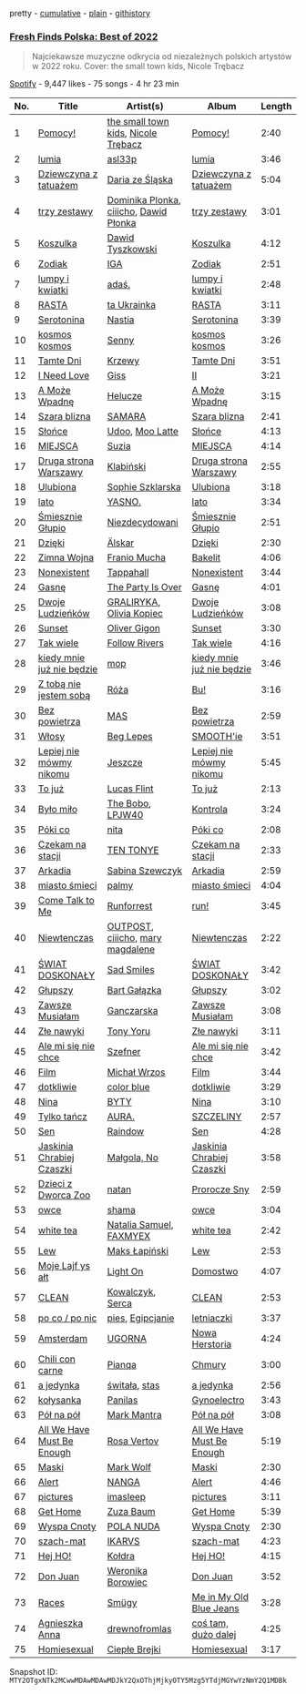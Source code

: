 pretty - [cumulative](/playlists/cumulative/37i9dQZF1DWTI0B69TStH2.md) - [plain](/playlists/plain/37i9dQZF1DWTI0B69TStH2) - [githistory](https://github.githistory.xyz/mackorone/spotify-playlist-archive/blob/main/playlists/plain/37i9dQZF1DWTI0B69TStH2)

### [Fresh Finds Polska: Best of 2022](https://open.spotify.com/playlist/37i9dQZF1DWTI0B69TStH2)

> Najciekawsze muzyczne odkrycia od niezależnych polskich artystów w 2022 roku\. Cover: the small town kids, Nicole Trębacz

[Spotify](https://open.spotify.com/user/spotify) - 9,447 likes - 75 songs - 4 hr 23 min

| No. | Title | Artist(s) | Album | Length |
|---|---|---|---|---|
| 1 | [Pomocy!](https://open.spotify.com/track/6UW2CRGHenB3BiwHzySdoe) | [the small town kids](https://open.spotify.com/artist/1cUvJtU1uL59tjCScnbUUk), [Nicole Trębacz](https://open.spotify.com/artist/0u0v2kVNfDCRjSlND4Od44) | [Pomocy!](https://open.spotify.com/album/2hJ54fdfdp2o1JvKbHxbG7) | 2:40 |
| 2 | [lumia](https://open.spotify.com/track/6e0Utt4uUWSGRAchpRHpEB) | [asl33p](https://open.spotify.com/artist/6lAdHrwad3QyDb70RvvM1g) | [lumia](https://open.spotify.com/album/3Yazqm1zJa4ydgFutZRXOU) | 3:46 |
| 3 | [Dziewczyna z tatuażem](https://open.spotify.com/track/2Vj7I6BgiUEsCOI2gZiY5Q) | [Daria ze Śląska](https://open.spotify.com/artist/4I27OgvXt7ILLX2AtbQHO2) | [Dziewczyna z tatuażem](https://open.spotify.com/album/4lk4BJI6KHPfgVW1Mb28Re) | 5:04 |
| 4 | [trzy zestawy](https://open.spotify.com/track/7vBpSqqX338PXOZqYI46XB) | [Dominika Plonka](https://open.spotify.com/artist/7CyMpvAC2CTnxaZVFh9aO8), [ciiicho](https://open.spotify.com/artist/0rQ5OCXcg33fZtgN6hv76Z), [Dawid Płonka](https://open.spotify.com/artist/6P8H6nSX040u58IuahsdvF) | [trzy zestawy](https://open.spotify.com/album/67FHY3kdtyOUEaAlnLK8EA) | 3:01 |
| 5 | [Koszulka](https://open.spotify.com/track/58GULPDRRkVUMm2AKaBEMm) | [Dawid Tyszkowski](https://open.spotify.com/artist/2Lp4rVUJ5ZRZfT8wkWF81K) | [Koszulka](https://open.spotify.com/album/0GY7Jpt1L0C891A5WdgUPe) | 4:12 |
| 6 | [Zodiak](https://open.spotify.com/track/7LE63LIKe0mjjPiI3bMiKp) | [IGA](https://open.spotify.com/artist/194PQAWwypriEsRab3Ly6D) | [Zodiak](https://open.spotify.com/album/2TmoiNAbvUzmgMSPYyWaOv) | 2:51 |
| 7 | [lumpy i kwiatki](https://open.spotify.com/track/7bDuI7rHDURAAFoCJNdygJ) | [adaś.](https://open.spotify.com/artist/63Zfzws3zct6H4L21p9WBT) | [lumpy i kwiatki](https://open.spotify.com/album/1VT40bWo45IfnvBLX3vf5T) | 2:48 |
| 8 | [RASTA](https://open.spotify.com/track/0eIGpaZ6HcS9k2Nt9nMnJJ) | [ta Ukrainka](https://open.spotify.com/artist/5kH7ZateqBrrUv6u6snhnp) | [RASTA](https://open.spotify.com/album/4DlPSU1YXt8zKWMgTaWoos) | 3:11 |
| 9 | [Serotonina](https://open.spotify.com/track/3jjmxo9s0yvH8MGjBhq5cF) | [Nastia](https://open.spotify.com/artist/6oIfNczfkOoCFHWIdRZO88) | [Serotonina](https://open.spotify.com/album/0IrfsOyThCDb4wwBhD69gv) | 3:39 |
| 10 | [kosmos kosmos](https://open.spotify.com/track/3F2GpNYpZEDWS2O53Ga0Z4) | [Senny](https://open.spotify.com/artist/1G9URp0t7Z45RhHHUdRo5P) | [kosmos kosmos](https://open.spotify.com/album/2wpBFlnxLxdFlmEYbth0Bl) | 3:26 |
| 11 | [Tamte Dni](https://open.spotify.com/track/2jgFTzyINVQvbR352yRjAM) | [Krzewy](https://open.spotify.com/artist/2O8src0gpcbKTe4kMPdvvg) | [Tamte Dni](https://open.spotify.com/album/2AKkXkmdts8cgaDNhC5DoG) | 3:51 |
| 12 | [I Need Love](https://open.spotify.com/track/3wwNfzLa3UPUc5dGARSaxZ) | [Giss](https://open.spotify.com/artist/52ioMEJSwM5Aix7sljlTes) | [II](https://open.spotify.com/album/2uIkIuAxk9Tb5ivfc6KxhD) | 3:21 |
| 13 | [A Może Wpadnę](https://open.spotify.com/track/7D7yDzorfaZkPRj8Orfh1k) | [Helucze](https://open.spotify.com/artist/0XhA1CcJoU4epYBf7HLbHr) | [A Może Wpadnę](https://open.spotify.com/album/2amEF0yxI0eYqyZNlnKcqp) | 3:15 |
| 14 | [Szara blizna](https://open.spotify.com/track/3nrD822coGjlwftEv876CI) | [SAMARA](https://open.spotify.com/artist/0H96zZshfKV7mq25xuyAWD) | [Szara blizna](https://open.spotify.com/album/7zosA8HMW25bF4VlnJhIzP) | 2:41 |
| 15 | [Słońce](https://open.spotify.com/track/2fxjOp42W4IL2EdHLa6QOb) | [Udoo](https://open.spotify.com/artist/4MCes2wLaA4tjXUpIdw2PE), [Moo Latte](https://open.spotify.com/artist/3gNjxcKLkMfZYKlLxn0O9F) | [Słońce](https://open.spotify.com/album/5i6q7sPlEGqvzP3IOtWYTb) | 4:13 |
| 16 | [MIEJSCA](https://open.spotify.com/track/5h90iokIq0iTutieNrW9u0) | [Suzia](https://open.spotify.com/artist/5nNtMnFVruYrc8I0TMozNi) | [MIEJSCA](https://open.spotify.com/album/1H3EJbA1rGWpevebFi8Q4w) | 4:14 |
| 17 | [Druga strona Warszawy](https://open.spotify.com/track/5wnWBOSkOcyuIXqODV0thZ) | [Klabiński](https://open.spotify.com/artist/63epGzUUDoo1MX6EkVpsh3) | [Druga strona Warszawy](https://open.spotify.com/album/28YQ4mEH6JWy5uta73Gv3D) | 2:55 |
| 18 | [Ulubiona](https://open.spotify.com/track/1282A6hIZhc8DVa6ie6OdC) | [Sophie Szklarska](https://open.spotify.com/artist/09GfElZ8wfFoJyaHNbSaan) | [Ulubiona](https://open.spotify.com/album/6zcsjKyDn9laklLBvdNax9) | 3:18 |
| 19 | [lato](https://open.spotify.com/track/3rwbDdUow669JBxrPOc17t) | [YASNO.](https://open.spotify.com/artist/5JeULU8rnukUiPQFAA8Q24) | [lato](https://open.spotify.com/album/6UAVS6tq1NXwbbB3GJUadZ) | 3:34 |
| 20 | [Śmiesznie Głupio](https://open.spotify.com/track/7CbRNbn4hiIu8HNNqpxwcj) | [Niezdecydowani](https://open.spotify.com/artist/368CM1oJRgXYf4DGaIogDD) | [Śmiesznie Głupio](https://open.spotify.com/album/4WawZf6UTqeDYKQ5dLgn4c) | 2:51 |
| 21 | [Dzięki](https://open.spotify.com/track/0MGYYHzoZwSqLUj7M2hapb) | [Älskar](https://open.spotify.com/artist/3IowoyLkVgVaXx2pF8KQeP) | [Dzięki](https://open.spotify.com/album/7vWgrRG6lQswTC58HgBHql) | 2:30 |
| 22 | [Zimna Wojna](https://open.spotify.com/track/29ycUnNRzzr0XPLA4s6k4K) | [Franio Mucha](https://open.spotify.com/artist/2l1ha2vETw02TOEdpepvEx) | [Bakelit](https://open.spotify.com/album/3HhUV1KRaftvkVWkZoaK9n) | 4:06 |
| 23 | [Nonexistent](https://open.spotify.com/track/1GRmVddppX4bjnReG9um8b) | [Tappahall](https://open.spotify.com/artist/3Ghzgg4CEzt9wNdNfKcndW) | [Nonexistent](https://open.spotify.com/album/5aSbykZgfxUhDJMJIuxjfT) | 3:44 |
| 24 | [Gasnę](https://open.spotify.com/track/2sG7E5K76wQgnQz5f6oWZr) | [The Party Is Over](https://open.spotify.com/artist/69znI1kRhRjS9pFHP03urW) | [Gasnę](https://open.spotify.com/album/1vG77iPxcQtOWy8E35IBj2) | 4:01 |
| 25 | [Dwoje Ludzieńków](https://open.spotify.com/track/6BvfSPcBj8lyfEMwkFEYqV) | [GRALIRYKA](https://open.spotify.com/artist/2n4AGfHkzwXOLZhY5rxXLd), [Olivia Kopiec](https://open.spotify.com/artist/7IYhGxaqaZXTFQ12fDg2xP) | [Dwoje Ludzieńków](https://open.spotify.com/album/2vDnI5838JzCufqOWKXt13) | 3:08 |
| 26 | [Sunset](https://open.spotify.com/track/1Vdq3QZ3mMu1ky2rPsqimR) | [Oliver Gigon](https://open.spotify.com/artist/2FlyaCEJbYuZumkoDuFs0M) | [Sunset](https://open.spotify.com/album/3UTOH20iEtqzL1nBPzoxky) | 3:30 |
| 27 | [Tak wiele](https://open.spotify.com/track/1fQ9jkRpikRy9usbZHywui) | [Follow Rivers](https://open.spotify.com/artist/25L9MNf4X9ejmyc4ogtYRp) | [Tak wiele](https://open.spotify.com/album/74MR4vUxb4lNitp7dCImNG) | 4:16 |
| 28 | [kiedy mnie już nie będzie](https://open.spotify.com/track/0GPpR1k2I5inBxsCkWgSeV) | [mop](https://open.spotify.com/artist/6mHsoKwXCaQ3TCWBBPu9Dy) | [kiedy mnie już nie będzie](https://open.spotify.com/album/4DYGTJOThpdYxCtZyKd3Zn) | 3:46 |
| 29 | [Z tobą nie jestem sobą](https://open.spotify.com/track/0YGVCiBwlSK0MAfqjBsuGG) | [Róża](https://open.spotify.com/artist/7GZA5RryiIvErH2V5qs5Cx) | [Bu!](https://open.spotify.com/album/3l8VVcWOEMY97Gxo2wpEMC) | 3:16 |
| 30 | [Bez powietrza](https://open.spotify.com/track/6BAkqxn8mtEU2AFqqt4Ti6) | [MAS](https://open.spotify.com/artist/7nMyiwlK2JwXR9FXBrOiuH) | [Bez powietrza](https://open.spotify.com/album/1FOtCixEJUWnKMEAMttUag) | 2:59 |
| 31 | [Włosy](https://open.spotify.com/track/0q1qIZ368qrZ96AURiwzV7) | [Beg Lepes](https://open.spotify.com/artist/2jDGMkmlKch4N7LD2noJQs) | [SMOOTH'ie](https://open.spotify.com/album/4larm3hYYWamH3shaVD57J) | 3:51 |
| 32 | [Lepiej nie mówmy nikomu](https://open.spotify.com/track/6Bw5TLTJbwONfD2li10UBb) | [Jeszcze](https://open.spotify.com/artist/549OGFxLtnM7L2tu5QYAeb) | [Lepiej nie mówmy nikomu](https://open.spotify.com/album/659TQGieS3UFvTK6UyvEBz) | 5:45 |
| 33 | [To już](https://open.spotify.com/track/2dLcZjzMgtBSv0XqCDwCKo) | [Lucas Flint](https://open.spotify.com/artist/6hDQK58Mp46BJ8mCVR8ToK) | [To już](https://open.spotify.com/album/2gjJb8FYVYYbdH3wqUqdOm) | 2:13 |
| 34 | [Było miło](https://open.spotify.com/track/0Ats8UjkpH6HEP4k2Gt0rY) | [The Bobo](https://open.spotify.com/artist/1dhQg6urYCnTQhYWG8tsvE), [LPJW40](https://open.spotify.com/artist/1yuXlpC7d9j8CZK5z73yBN) | [Kontrola](https://open.spotify.com/album/2teFszicbrLoUynpd4eoga) | 3:24 |
| 35 | [Póki co](https://open.spotify.com/track/6uY0gR5G1HvyxXTimSsKvk) | [nita](https://open.spotify.com/artist/1AGR5KsqctsAYgxxINt5xi) | [Póki co](https://open.spotify.com/album/0QdftZEkfSHJTlFG4X017c) | 2:08 |
| 36 | [Czekam na stacji](https://open.spotify.com/track/6nrKPBLIwxfAO0vp6e9ydN) | [TEN TONYE](https://open.spotify.com/artist/1uUB3v1D4cFV9P2KB7DivA) | [Czekam na stacji](https://open.spotify.com/album/5hrNeUJXxNkzdHIOam255C) | 2:33 |
| 37 | [Arkadia](https://open.spotify.com/track/6tTsIyeFuaLt9Avr1koQCy) | [Sabina Szewczyk](https://open.spotify.com/artist/1Ofkj69uBttIicwL9skzh6) | [Arkadia](https://open.spotify.com/album/5fvlIgxE8ryrj4mxWMcoqm) | 2:59 |
| 38 | [miasto śmieci](https://open.spotify.com/track/4uC7IO4lZV6te3JBkB1Eu2) | [palmy](https://open.spotify.com/artist/4iRrFnGjqSfKo6b8c8oh0P) | [miasto śmieci](https://open.spotify.com/album/7kX0oN18hOALcy769MoiB8) | 4:04 |
| 39 | [Come Talk to Me](https://open.spotify.com/track/4OQvc8b4ESqHim614oJHGy) | [Runforrest](https://open.spotify.com/artist/6m4TPomVwYgFtvzRDjaaF5) | [run!](https://open.spotify.com/album/1waTV5pY1IK5w4wBPMs2iC) | 3:45 |
| 40 | [Niewtenczas](https://open.spotify.com/track/3XQ2pl5V44rsdX2PNmiJl9) | [OUTPOST](https://open.spotify.com/artist/7cS6COG2pifHvvQR2VUNJl), [ciiicho](https://open.spotify.com/artist/0rQ5OCXcg33fZtgN6hv76Z), [mary magdalene](https://open.spotify.com/artist/7ddkABIwEms5oRYjt6OEgN) | [Niewtenczas](https://open.spotify.com/album/4Ek3SnC1Xieb3g0ZYLBBy1) | 2:22 |
| 41 | [ŚWIAT DOSKONAŁY](https://open.spotify.com/track/2scpTDFUOzJCq6j5Cy9OFc) | [Sad Smiles](https://open.spotify.com/artist/5LISNIIF2dVg8fxzZImkzo) | [ŚWIAT DOSKONAŁY](https://open.spotify.com/album/74gwmh1ddK8dijCkHxKyAg) | 3:42 |
| 42 | [Głupszy](https://open.spotify.com/track/2aQwhqCpwa5yWYaQZ3bsR0) | [Bart Gałązka](https://open.spotify.com/artist/1Uem85RHws6LkjjfsX285A) | [Głupszy](https://open.spotify.com/album/77XfFno4nueCRkMWUyrzPJ) | 3:02 |
| 43 | [Zawsze Musiałam](https://open.spotify.com/track/0rC7kjwYyY1VjJmCmBHEHf) | [Ganczarska](https://open.spotify.com/artist/3q26cqbn7bDj4LfrDHg5xo) | [Zawsze Musiałam](https://open.spotify.com/album/2rwSOc1x8DknMTk9jUpkX7) | 3:08 |
| 44 | [Złe nawyki](https://open.spotify.com/track/0oGKQgZFROeZP9dzDCmTsN) | [Tony Yoru](https://open.spotify.com/artist/5vxpRIK38jdowAGpiNg6Up) | [Złe nawyki](https://open.spotify.com/album/0jdPXX25oEV3o5mGDg5OHT) | 3:11 |
| 45 | [Ale mi się nie chce](https://open.spotify.com/track/17uMCXgX776YVd2mQBqvBU) | [Szefner](https://open.spotify.com/artist/3M9n9VCc39QFqVzU9guLjf) | [Ale mi się nie chce](https://open.spotify.com/album/7GjOMFuqkJNZNDZ0uo6IKw) | 3:42 |
| 46 | [Film](https://open.spotify.com/track/5T0uvID1a8nKHiQ0L7u4Z7) | [Michał Wrzos](https://open.spotify.com/artist/4mxTm66QsRgChITSPcGvkI) | [Film](https://open.spotify.com/album/4syyP1ugocLaVfOHrMcpeY) | 3:44 |
| 47 | [dotkliwie](https://open.spotify.com/track/1A3w1zMi7ITczkcIUbxPq8) | [color blue](https://open.spotify.com/artist/4xnkAP7SRXVpNik1sc9Amd) | [dotkliwie](https://open.spotify.com/album/44mSj99IKdljmsFPXGhWUN) | 3:29 |
| 48 | [Nina](https://open.spotify.com/track/2m8prwNDzWDGytcMkMeUum) | [BYTY](https://open.spotify.com/artist/7cIp5M3BpiNcMOQ9OiqNwf) | [Nina](https://open.spotify.com/album/5ZHuWI1Lxv3MwHyYaU6Z6P) | 3:10 |
| 49 | [Tylko tańcz](https://open.spotify.com/track/5qKphg93clLTjH1IDGFKSz) | [AURA.](https://open.spotify.com/artist/2Nj3SHDJmmNyY0xVOFm0tE) | [SZCZELINY](https://open.spotify.com/album/7xNnGIaJMYWPkPbp94mJib) | 2:57 |
| 50 | [Sen](https://open.spotify.com/track/6SmAUPLzsVJz5GXxDY7JTV) | [Raindow](https://open.spotify.com/artist/4ajombin2svShTCmEmbHfE) | [Sen](https://open.spotify.com/album/6KVj3e3dlPOyaTnmMd3Xoo) | 4:28 |
| 51 | [Jaskinia Chrabiej Czaszki](https://open.spotify.com/track/68bFLrKvTyFjrDIBqy1IID) | [Małgola, No](https://open.spotify.com/artist/0uzUmwzNGtiw8vzlUpWuRD) | [Jaskinia Chrabiej Czaszki](https://open.spotify.com/album/4oW213FU1FYrIj7c5cjYMJ) | 3:58 |
| 52 | [Dzieci z Dworca Zoo](https://open.spotify.com/track/4vTauhcrj5V8rUds2ArGhw) | [natan](https://open.spotify.com/artist/30GHHvNrPb2HB7IeBq5gOB) | [Prorocze Sny](https://open.spotify.com/album/1kXRE4A7QmrnIG6C90S9Ze) | 2:59 |
| 53 | [owce](https://open.spotify.com/track/1ZdfCQaWUuDaJOo5SJeVs1) | [shama](https://open.spotify.com/artist/1HhRfvC2bS9XeeiR5I5UmI) | [owce](https://open.spotify.com/album/0jSDqpH6BdZJoXuCxeDrRb) | 3:04 |
| 54 | [white tea](https://open.spotify.com/track/56qt81CVhJwkU2q9rPPfzF) | [Natalia Samuel](https://open.spotify.com/artist/7sttpnxwghVxIaD3OsOSQr), [FAXMYEX](https://open.spotify.com/artist/7LcB7oB1yF3sFakSefkr8X) | [white tea](https://open.spotify.com/album/5vDcSSKd02DDxBO6XegSU8) | 2:42 |
| 55 | [Lew](https://open.spotify.com/track/1fEK1BL46fKoDJVKL5rGWO) | [Maks Łapiński](https://open.spotify.com/artist/3GtP61OWBcEBJTZvxmPbke) | [Lew](https://open.spotify.com/album/1lfwsnbN3uBqwLKBI4GX4n) | 2:53 |
| 56 | [Moje Lajf ys ałt](https://open.spotify.com/track/5vFHcFKeiTknOETSZuZMob) | [Light On](https://open.spotify.com/artist/28YMxwKjLqEBL5VJhEDX3y) | [Domostwo](https://open.spotify.com/album/7sjye90YShKVQsXX2C2oua) | 4:07 |
| 57 | [CLEAN](https://open.spotify.com/track/5aQ0bLVqlBEy2Ha2ERkD2y) | [Kowalczyk](https://open.spotify.com/artist/3WdrIhAcAvD43GNohMcvRz), [Serca](https://open.spotify.com/artist/6JrpMg8ZZ8c2TSBtLRSmjW) | [CLEAN](https://open.spotify.com/album/7upsv0Dwdv307ihHPQdwx0) | 2:53 |
| 58 | [po co / po nic](https://open.spotify.com/track/1LTChrUjx5r1OsTapUrrDN) | [pies](https://open.spotify.com/artist/72dn7ikoG0PxIfbCeFyf7S), [Egipcjanie](https://open.spotify.com/artist/7nzGqCxidXGRF7JdyxFDNV) | [letniaczki](https://open.spotify.com/album/68RGywfbeBn1cQ5PXAgqQV) | 3:37 |
| 59 | [Amsterdam](https://open.spotify.com/track/18D9GrenKqEv9gKJ2DhPEf) | [UGORNA](https://open.spotify.com/artist/728KDp7TKI2VD37sg0323p) | [Nowa Herstoria](https://open.spotify.com/album/1uR8NizcnAlOLDmDWAFGCI) | 4:24 |
| 60 | [Chili con carne](https://open.spotify.com/track/4HfLDOorR7Pr2Qf5SnPZLp) | [Pianqa](https://open.spotify.com/artist/4oYrYiRzjfgeEub8IoFF0b) | [Chmury](https://open.spotify.com/album/3sDrYOoweTzE8FbwydyTDc) | 3:00 |
| 61 | [a jedynka](https://open.spotify.com/track/1aVkhpfHfv8slRoQN3NDI8) | [świtała](https://open.spotify.com/artist/0fP7Egec8F7B72aatTrLPQ), [stas](https://open.spotify.com/artist/72Vq7ugNRnMWOnFZkvj3zd) | [a jedynka](https://open.spotify.com/album/4vlLLn24i1HWJfIgOGDWK0) | 2:56 |
| 62 | [kołysanka](https://open.spotify.com/track/789IC1mNuiO00TzPsKUiqm) | [Panilas](https://open.spotify.com/artist/50v7wSqTiWk0lHxax89jRa) | [Gynoelectro](https://open.spotify.com/album/1MM1jsPodUrv7ugrkz96M3) | 3:43 |
| 63 | [Pół na pół](https://open.spotify.com/track/5pRhvHu0UYOWlGfH19ykBL) | [Mark Mantra](https://open.spotify.com/artist/7rwnGooywpcHn7OH0CvCGa) | [Pół na pół](https://open.spotify.com/album/3ULBgMCQUkU4NbIkFfCmUH) | 3:08 |
| 64 | [All We Have Must Be Enough](https://open.spotify.com/track/40G3P5CYGOncbNfi6kB4Wh) | [Rosa Vertov](https://open.spotify.com/artist/1jkVkjpQ7WpH3MIT3IESUf) | [All We Have Must Be Enough](https://open.spotify.com/album/6TTYL0NbaLSDQKA1JbUwuT) | 5:19 |
| 65 | [Maski](https://open.spotify.com/track/6xvBpBRsxxPh90z1qaBope) | [Mark Wolf](https://open.spotify.com/artist/0OhL4PQtFURkWIVTMuZKt9) | [Maski](https://open.spotify.com/album/4hpV5gIsqtEI4dn8P9r05r) | 2:30 |
| 66 | [Alert](https://open.spotify.com/track/669ZVOoFg0OjYY8QFQUPVo) | [NANGA](https://open.spotify.com/artist/3wBGonHcTaPDylffjRWwGR) | [Alert](https://open.spotify.com/album/0TKWnSPFvQA3guYmdFH9Wa) | 4:46 |
| 67 | [pictures](https://open.spotify.com/track/6YhLeRcdcjZpr1IAObs42S) | [imasleep](https://open.spotify.com/artist/1hAUIs8Rpq6kpNHqlwJW4i) | [pictures](https://open.spotify.com/album/03uOTdsfSlATsmucDGRvF2) | 3:11 |
| 68 | [Get Home](https://open.spotify.com/track/7BumCbOGNGIYzmfYECD0Tp) | [Zuza Baum](https://open.spotify.com/artist/5rE76NUNypiHO6zb9pU6C8) | [Get Home](https://open.spotify.com/album/6yARCQjerqapmR8qF0ReKC) | 5:39 |
| 69 | [Wyspa Cnoty](https://open.spotify.com/track/4Pco9OoEycxrqfHEWvhNbZ) | [POLA NUDA](https://open.spotify.com/artist/5nTUVpjyqWupaDX9vZj1QD) | [Wyspa Cnoty](https://open.spotify.com/album/5MPjY0yo12U06CO5SU5DLi) | 2:30 |
| 70 | [szach\-mat](https://open.spotify.com/track/6BYP7oHa1mMgZ2brUcAZNE) | [IKARVS](https://open.spotify.com/artist/2nIhOTkDDboRX6RsNMg8wg) | [szach\-mat](https://open.spotify.com/album/6l7Z9Mq59T3fx1mzdKrMND) | 4:23 |
| 71 | [Hej HO!](https://open.spotify.com/track/2vE47HBd4atYspuZJGVzEB) | [Kołdra](https://open.spotify.com/artist/0rteyLFur4ET99AS5cXmph) | [Hej HO!](https://open.spotify.com/album/7bHrEcy3yDhgfduWgc1VE1) | 4:15 |
| 72 | [Don Juan](https://open.spotify.com/track/7ontaFq4vwSHTquW8VfY2L) | [Weronika Borowiec](https://open.spotify.com/artist/3H7MczsYp9tx6jskw9kodx) | [Don Juan](https://open.spotify.com/album/0ocXEymdrHat4VuSKKA6sr) | 3:52 |
| 73 | [Races](https://open.spotify.com/track/3Rvon9IAAva4GqI4VHVEJk) | [Smügy](https://open.spotify.com/artist/1L0hGAjE38CBY1lreSSbax) | [Me in My Old Blue Jeans](https://open.spotify.com/album/6UNxam0w4XUAoyTmeVf8q4) | 3:28 |
| 74 | [Agnieszka Anna](https://open.spotify.com/track/3xaiIorUmN7c1KMiQ4NJW9) | [drewnofromlas](https://open.spotify.com/artist/7L72uZK5KPwOwVhrR4EoUR) | [coś tam, dużo dalej](https://open.spotify.com/album/53KEuC4pMq5D23dqhtZ5s2) | 4:25 |
| 75 | [Homiesexual](https://open.spotify.com/track/5N0FNcPhf617rj2RbTVXs6) | [Ciepłe Brejki](https://open.spotify.com/artist/5mminOBApFtiFnAJBHuguy) | [Homiesexual](https://open.spotify.com/album/57x5UnGGN0YLcJ3ryvF1WH) | 3:17 |

Snapshot ID: `MTY2OTgxNTk2MCwwMDAwMDAwMDJkY2QxOThjMjkyOTY5Mzg5YTdjMGYwYzNmY2Q1MDBk`
